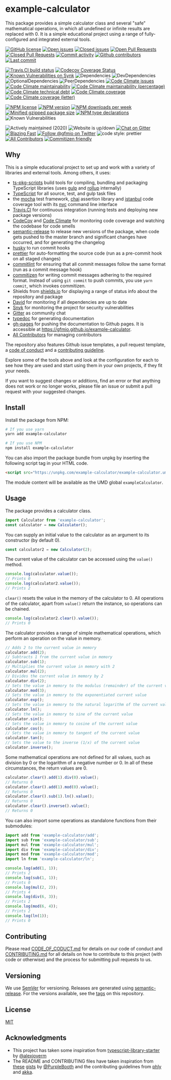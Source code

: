 # example-calculator

This package provides a simple calculator class and several "safe" mathematical operations, in which all undefined or infinite results are replaced with 0. It is a simple educational project using a range of fully-configured and integrated external tools.

<!-- Github -->

[![GitHub license](https://img.shields.io/github/license/gfmio/example-calculator.svg 'GitHub license')](https://github.com/gfmio/example-calculator/blob/master/LICENSE)
[![Open issues](https://img.shields.io/github/issues/gfmio/example-calculator.svg 'Open issues')](https://github.com/gfmio/example-calculator/issues)
[![Closed issues](https://img.shields.io/github/issues-closed/gfmio/example-calculator.svg 'Closed issues')](https://github.com/gfmio/example-calculator/issues?utf8=✓&q=is%3Aissue+is%3Aclosed)
[![Open Pull Requests](https://img.shields.io/github/issues-pr/gfmio/example-calculator.svg 'Open Pull Requests')](https://github.com/gfmio/example-calculator/pulls)
[![Closed Pull Requests](https://img.shields.io/github/issues-pr-closed/gfmio/example-calculator.svg 'Closed Pull Requests')](https://github.com/gfmio/example-calculator/pulls?utf8=✓&q=is%3Apr+is%3Aclosed)
[![Commit activity](https://img.shields.io/github/commit-activity/m/gfmio/example-calculator.svg 'Commit activity')](https://github.com/gfmio/example-calculator/graphs/commit-activity)
[![Github contributors](https://img.shields.io/github/contributors/gfmio/example-calculator.svg 'Github contributors')](https://github.com/gfmio/example-calculator/graphs/contributors)
[![Last commit](https://img.shields.io/github/last-commit/gfmio/example-calculator.svg 'Last commit')](https://github.com/gfmio/example-calculator/commits/master)

<!-- Build & test tools -->

[![Travis.CI build status](https://img.shields.io/travis/com/gfmio/example-calculator.svg 'Travis.CI build status')](https://travis-ci.com/gfmio/example-calculator)
[![Codecov Coverage Status](https://img.shields.io/codecov/c/github/gfmio/example-calculator.svg 'Codecov Coverage Status')](https://codecov.io/gh/gfmio/example-calculator)
[![Known Vulnerabilities on Synk](https://img.shields.io/snyk/vulnerabilities/github/gfmio/example-calculator.svg 'Known Vulnerabilities')](https://snyk.io/test/github/gfmio/example-calculator?targetFile=package.json)
![Dependencies](https://img.shields.io/david/gfmio/example-calculator.svg 'Dependencies')
![DevDependencies](https://img.shields.io/david/dev/gfmio/example-calculator.svg 'DevDependencies')
![OptionalDependencies](https://img.shields.io/david/optional/gfmio/example-calculator.svg 'OptionalDependencies')
![PeerDependencies](https://img.shields.io/david/peer/gfmio/example-calculator.svg 'PeerDependencies')
[![Code Climate issues](https://img.shields.io/codeclimate/issues/gfmio/example-calculator.svg 'Code Climate issues')](https://codeclimate.com/github/gfmio/example-calculator/issues)
[![Code Climate maintainability](https://img.shields.io/codeclimate/maintainability/gfmio/example-calculator.svg 'Code Climate maintainability')](https://codeclimate.com/github/gfmio/example-calculator/maintainability)
[![Code Climate maintainability (percentage)](https://img.shields.io/codeclimate/maintainability-percentage/gfmio/example-calculator.svg 'Code Climate maintainability (percentage)')](https://codeclimate.com/github/gfmio/example-calculator/maintainability)
[![Code Climate technical debt](https://img.shields.io/codeclimate/tech-debt/gfmio/example-calculator.svg 'Code Climate technical debt')](https://codeclimate.com/github/gfmio/example-calculator)
[![Code Climate coverage](https://img.shields.io/codeclimate/coverage/gfmio/example-calculator.svg 'Code Climate coverage')](https://codeclimate.com/github/gfmio/example-calculator)
[![Code Climate coverage (letter)](https://img.shields.io/codeclimate/coverage-letter/gfmio/example-calculator.svg 'Code Climate coverage (letter)')](https://codeclimate.com/github/gfmio/example-calculator)

<!-- NPM shields -->

[![NPM license](https://img.shields.io/npm/l/example-calculator.svg 'NPM license')](https://www.npmjs.com/package/example-calculator)
[![NPM version](https://img.shields.io/npm/v/example-calculator.svg)](https://www.npmjs.com/package/example-calculator)
[![NPM downloads per week](https://img.shields.io/npm/dw/example-calculator.svg)](https://www.npmjs.com/package/example-calculator)
[![Minified gzipped package size](https://img.shields.io/bundlephobia/minzip/example-calculator.svg)](https://www.npmjs.com/package/example-calculator)
[![NPM type declarations](https://img.shields.io/npm/types/example-calculator.svg)](https://www.npmjs.com/package/example-calculator)
![Known Vulnerabilities](https://img.shields.io/snyk/vulnerabilities/npm/example-calculator.svg 'Known Vulnerabilities')

<!-- Misc -->

![Actively maintained (2020)](https://img.shields.io/maintenance/yes/2020.svg 'Actively maintained (2020)')
![Website is up/down](https://img.shields.io/website-up-down-green-red/https/github.com/gfmio/example-calculator.svg)
[![Chat on Gitter](https://img.shields.io/gitter/room/gfmio/example-calculator.svg 'Chat on Gitter')](https://gitter.im/gfmio/example-calculator)
[![Blazing Fast](https://img.shields.io/badge/speed-blazing%20%F0%9F%94%A5-brightgreen.svg 'Blazing fast')](https://twitter.com/acdlite/status/974390255393505280)
[![Follow @gfmio on Twitter](https://img.shields.io/twitter/follow/gfmio.svg?label=follow+@gfmio 'Follow @gfmio on Twitter')](https://twitter.com/gfmio)
![code style: prettier](https://img.shields.io/badge/code_style-prettier-ff69b4.svg 'code style: prettier')
[![All Contributors](https://img.shields.io/badge/all_contributors-1-orange.svg 'All Contributors')](#contributors)
[![Commitizen friendly](https://img.shields.io/badge/commitizen-friendly-brightgreen.svg)](http://commitizen.github.io/cz-cli/)

## Why

This is a simple educational project to set up and work with a variety of libraries and external tools. Among others, it uses:

- [ts-pkg-scripts](https://www.npmjs.com/package/ts-pkg-scripts) build tools for compiling, bundling and packaging TypeScript libraries (uses [gulp](https://gulpjs.com/) and [rollup](https://rollupjs.org/) internally)
- [TypeScript](https://typescriptlang.org) for all source, test, and gulp task files
- the [mocha](https://mochajs.org/) test framework, [chai](https://www.chaijs.com/) assertion library and [istanbul](https://istanbul.js.org) code coverage tool with its [nyc](https://www.npmjs.com/package/nyc) command line interface
- [Travis.CI](https://travis-ci.com) for continuous integration (running tests and deploying new package versions)
- [CodeCov](https://codecov.io) and [Code Climate](http://codeclimate.com) for monitoring code coverage and watching the codebase for code smells
- [semantic-release](https://semantic-release.gitbook.io/) to release new versions of the package, when code gets pushed to the master branch and significant changes have occurred, and for generating the changelog
- [husky](https://www.npmjs.com/package/husky) to run commit hooks
- [prettier](https://prettier.io/) for auto-formatting the source code (run as a pre-commit hook on all staged changes)
- [commitlint](https://conventional-changelog.github.io/commitlint/) for ensuring that all commit messages follow the same format (run as a commit message hook)
- [commitizen](http://commitizen.github.io/cz-cli/) for writing commit messages adhering to the required format. Instead of using `git commit` to push commits, you use `yarn commit`, which invokes commitizen.
- Shields from [shields.io](https://shields.io) for displaying a range of status info about the repository and package
- [David](https://david-dm.org) for monitoring if all dependencies are up to date
- [Snyk](https://snyk.io/) for monitoring the project for security vulnerabilities
- [Gitter](https://gitter.im) as community chat
- [typedoc](https://typedoc.org/) for generating documentation
- [gh-pages](https://www.npmjs.com/package/gh-pages) for pushing the documentation to Github pages. It is accessible at <https://gfmio.github.io/example-calculator>.
- [All Contributors](https://allcontributors.org/) for managing contributors

The repository also features Github issue templates, a pull request template, a [code of conduct](CODE_OF_CONDUCT.md) and a [contributing guideline](CONTRIBUTING.md).

Explore some of the tools above and look at the configuration for each to see how they are used and start using them in your own projects, if they fit your needs.

If you want to suggest changes or additions, find an error or that anything does not work or no longer works, please file an issue or submit a pull request with your suggested changes.

## Install

Install the package from NPM:

```sh
# If you use yarn
yarn add example-calculator

# If you use NPM
npm install example-calculator
```

You can also import the package bundle from unpkg by inserting the following script tag in your HTML code.

```html
<script src="https://unpkg.com/example-calculator/example-calculator.umd.min.js"></script>
```

The module content will be available as the UMD global `exampleCalculator`.

## Usage

The package provides a calculator class.

```ts
import Calculator from 'example-calculator';
const calculator = new Calculator();
```

You can supply an initial value to the calculator as an argument to its constructor (by default 0).

```ts
const calculator2 = new Calculator(2);
```

The current value of the calculator can be accessed using the `value()` method.

```ts
console.log(calculator.value());
// Prints 0
console.log(calculator2.value());
// Prints 2
```

`clear()` resets the value in the memory of the calculator to 0. All operations of the calculator, apart from `value()` return the instance, so operations can be chained.

```ts
console.log(calculator2.clear().value());
// Prints 0
```

The calculator provides a range of simple mathematical operations, which perform an operation on the value in memory.

```ts
// Adds 2 to the current value in memory
calculator.add(2);
// Subtracts 1 from the current value in memory
calculator.sub(1);
// Multiplies the current value in memory with 2
calculator.mul(2);
// Divides the current value in memory by 2
calculator.div(2);
// Sets the value in memory to the modulus (remainder) of the current value and 3
calculator.mod(3);
// Sets the value in memory to the exponentiated current value
calculator.exp();
// Sets the value in memory to the natural logarithm of the current value
calculator.ln();
// Sets the value in memory to sine of the current value
calculator.sin();
// Sets the value in memory to cosine of the current value
calculator.cos();
// Sets the value in memory to tangent of the current value
calculator.tan();
// Sets the value to the inverse (1/x) of the current value
calculator.inverse();
```

Some mathematical operations are not defined for all values, such as division by 0 or the logarithm of a negative number or 0. In all of these circumstances, the return values are 0.

```ts
calculator.clear().add(1).div(0).value();
// Returns 0
calculator.clear().add(1).mod(0).value();
// Returns 0
calculator.clear().sub(1).ln().value();
// Returns 0
calculator.clear().inverse().value();
// Returns 0
```

You can also import some operations as standalone functions from their submodules:

```ts
import add from 'example-calculator/add';
import sub from 'example-calculator/sub';
import mul from 'example-calculator/mul';
import div from 'example-calculator/div';
import mod from 'example-calculator/mod';
import ln from 'example-calculator/ln';

console.log(add(1, 1));
// Prints 2
console.log(sub(1, 1));
// Prints 0
console.log(mul(2, 2));
// Prints 4
console.log(div(6, 3));
// Prints 2
console.log(mod(6, 4));
// Prints 2
console.log(ln(1));
// Prints 0
```

## Contributing

Please read [CODE_OF_CODUCT.md](https://github.com/gfmio/example-calculator/blob/master/CODE_OF_CODUCT.md) for details on our code of conduct and [CONTRIBUTING.md](https://github.com/gfmio/example-calculator/blob/master/CONTRIBUTING.md) for all details on how to contribute to this project (with code or otherwise) and the process for submitting pull requests to us.

## Versioning

We use [SemVer](http://semver.org/) for versioning. Releases are generated using [semantic-release](https://semantic-release.gitbook.io). For the versions available, see the [tags](https://github.com/gfmio/example-calculator/tags) on this repository.

## License

[MIT](LICENSE)

## Acknowledgments

- This project has taken some inspiration from [typescript-library-starter](https://github.com/alexjoverm/typescript-library-starter) by [@alexjoverm](https://github.com/alexjoverm)
- The README and CONTRIBUTING files have taken inspiration from [these](https://gist.github.com/PurpleBooth/109311bb0361f32d87a2) [gists](https://gist.github.com/PurpleBooth/b24679402957c63ec426) by [@PurpleBooth](https://github.com/PurpleBooth) and the contributing guidelines from [phly](https://github.com/phly/http/blob/master/CONTRIBUTING.md) and [akka](https://github.com/akka/akka-http/blob/master/CONTRIBUTING.md).


